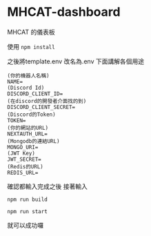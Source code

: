 # MHCAT-dashboard

MHCAT 的儀表板

使用
`npm install`

之後將template.env 改名為.env
下面講解各個用途

```
(你的機器人名稱)
NAME=
(Discord Id)
DISCORD_CLIENT_ID=
(在discord的開發者介面找的到)
DISCORD_CLIENT_SECRET=
(Discord的Token)
TOKEN=
(你的網站的URL)
NEXTAUTH_URL=
(Mongodb的連結URL)
MONGO_URI=
(JWT Key)
JWT_SECRET=
(Redis的URL)
REDIS_URL=
```

確認都輸入完成之後
接著輸入

`npm run build`

`npm run start`

就可以成功囉
